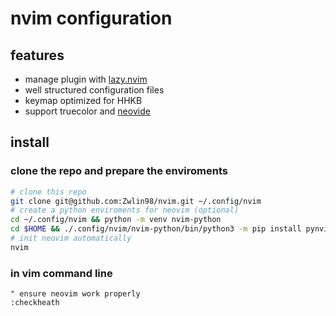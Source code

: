 # nvim configuration

## features
+ manage plugin with [lazy.nvim](https://github.com/folke/lazy.nvim)
+ well structured configuration files
+ keymap optimized for HHKB
+ support truecolor and [neovide](https://neovide.dev/)

## install

### clone the repo and prepare the enviroments
```bash
# clone this repo
git clone git@github.com:Zwlin98/nvim.git ~/.config/nvim
# create a python enviroments for neovim (optional)
cd ~/.config/nvim && python -m venv nvim-python
cd $HOME && ./.config/nvim/nvim-python/bin/python3 -m pip install pynvim
# init neovim automatically
nvim
```

### in vim command line
```vim
" ensure neovim work properly
:checkheath
```
